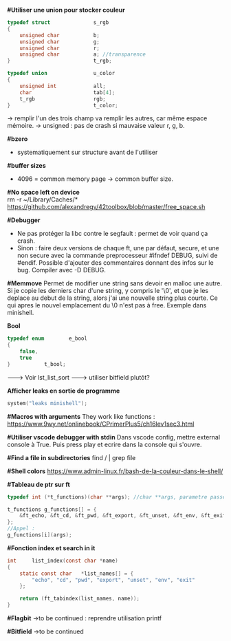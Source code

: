 <strong>#Utiliser une union pour stocker couleur</strong>

```c
typedef struct				s_rgb
{
	unsigned char			b;
	unsigned char			g;
	unsigned char			r;
	unsigned char			a; //transparence
}							t_rgb;

typedef union				u_color
{
	unsigned int			all;
	char					tab[4];
	t_rgb					rgb;
}							t_color;
```
-> remplir l'un des trois champ va remplir les autres, car même espace mémoire.
-> unsigned : pas de crash si mauvaise valeur r, g, b.

<strong>#bzero</strong> 
- systematiquement sur structure avant de l'utiliser

<strong>#buffer sizes</strong>
- 4096 = common memory page -> common buffer size.

<strong>#No space left on device</strong> \
 rm -r ~/Library/Caches/* \
 https://github.com/alexandregv/42toolbox/blob/master/free_space.sh

<strong>#Debugger</strong> 
- Ne pas protéger la libc contre le segfault : permet de voir quand ça crash.
- Sinon : faire deux versions de chaque ft, une par défaut, secure, et une non secure avec la commande preprocesseur #ifndef DEBUG, suivi de #endif. Possible d'ajouter des commentaires donnant des infos sur le bug. Compiler avec -D DEBUG. 

<strong>#Memmove</strong> 
Permet de modifier une string sans devoir en malloc une autre. Si je copie les derniers char d'une string, y compris le '\0', et que je les deplace au debut de la string, alors j'ai une nouvelle string plus courte. Ce qui apres le nouvel emplacement du \0 n'est pas à free.
Exemple dans minishell.

<strong>Bool</strong> 
```c
typedef enum		e_bool
{
	false,
	true
}			t_bool;
```
---> Voir lst_list_sort
---> utiliser bitfield plutôt?


<strong>Afficher leaks en sortie de programme</strong> 
```c
system("leaks minishell");
```

<strong>#Macros with arguments</strong>
They work like functions : https://www.9wy.net/onlinebook/CPrimerPlus5/ch16lev1sec3.html

<strong>#Utiliser vscode debugger with stdin</strong>
Dans vscode config, mettre external console à True. Puis press play et ecrire dans la console qui s'ouvre.

<strong>#Find a file in subdirectories</strong>
 find / | grep file
 
<strong>#Shell colors</strong>
https://www.admin-linux.fr/bash-de-la-couleur-dans-le-shell/

<strong>#Tableau de ptr sur ft</strong>
```c
typedef int	(*t_functions)(char **args); //char **args, parametre passe a chaque ft du tableau

t_functions	g_functions[] = {
	&ft_echo, &ft_cd, &ft_pwd, &ft_export, &ft_unset, &ft_env, &ft_exit
};
//Appel :
g_functions[i](args);
```

<strong>#Fonction index et search in it</strong>
```c
int		list_index(const char *name)
{
	static const char	*list_names[] = {
		"echo", "cd", "pwd", "export", "unset", "env", "exit"
	};

	return (ft_tabindex(list_names, name));
}
```

<strong>#Flagbit</strong>
->to be continued : reprendre utilisation printf

<strong>#Bitfield</strong>
->to be continued

